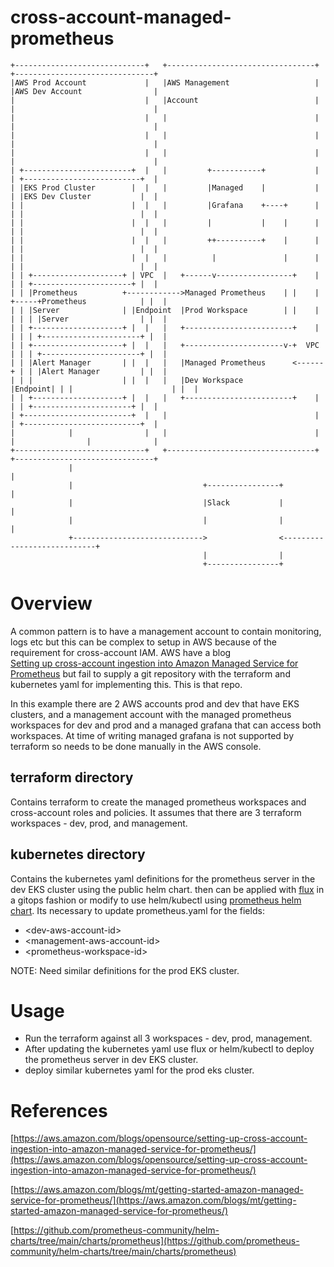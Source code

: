# cross-account-managed-prometheus

```
+-----------------------------+   +---------------------------------+   +-------------------------------+
|AWS Prod Account             |   |AWS Management                   |   |AWS Dev Account                |
|                             |   |Account                          |   |                               |
|                             |   |                                 |   |                               |
|                             |   |                                 |   |                               |
|                             |   |                                 |   |                               |
| +------------------------+  |   |         +-----------+           |   | +--------------------------+  |
| |EKS Prod Cluster        |  |   |         |Managed    |           |   | |EKS Dev Cluster           |  |
| |                        |  |   |         |Grafana    +----+      |   | |                          |  |
| |                        |  |   |         |           |    |      |   | |                          |  |
| |                        |  |   |         ++----------+    |      |   | |                          |  |
| |                        |  |   |          |               |      |   | |                          |  |
| | +--------------------+ | VPC  |   +------v-----------------+    |   | | +----------------------+ |  |
| | |Prometheus          +------------>Managed Prometheus    | |    | +-----+Prometheus            | |  |
| | |Server              | |Endpoint  |Prod Workspace        | |    | | | | |Server                | |  |
| | +--------------------+ |  |   |   +------------------------+    | | | | +----------------------+ |  |
| | +--------------------+ |  |   |   +----------------------v-+  VPC | | | +----------------------+ |  |
| | |Alert Manager       | |  |   |   |Managed Prometheus      <------+ | | |Alert Manager         | |  |
| | |                    | |  |   |   |Dev Workspace           |Endpoint| | |                      | |  |
| | +--------------------+ |  |   |   +------------------------+    |   | | +----------------------+ |  |
| +------------------------+  |   |                                 |   | +--------------------------+  |
|            |                |   |                                 |   |                |              |
+-----------------------------+   +---------------------------------+   +-------------------------------+
             |                                                                           |
             |                             +----------------+                            |
             |                             |Slack           |                            |
             |                             |                |                            |
             +----------------------------->                <----------------------------+
                                           |                |
                                           +----------------+

```

# Overview

A common pattern is to have a management account to contain monitoring, logs etc but this can be complex to setup in AWS because of the requirement for cross-account IAM. AWS have a blog   
[Setting up cross-account ingestion into Amazon Managed Service for Prometheus](https://aws.amazon.com/blogs/opensource/setting-up-cross-account-ingestion-into-amazon-managed-service-for-prometheus/) but fail to supply a git repository with the terraform and kubernetes yaml for implementing this. This is that repo. 

In this example there are 2 AWS accounts prod and dev that have EKS clusters, and a management account with the managed prometheus workspaces for dev and prod and a managed grafana that can access both workspaces. At time of writing managed grafana is not supported by terraform so needs to be done manually in the AWS console.   

## terraform directory 

Contains terraform to create the managed prometheus workspaces and cross-account roles and policies. It assumes that there are 3 terraform workspaces - dev, prod, and management. 

## kubernetes directory 

Contains the kubernetes yaml definitions for the prometheus server in the dev EKS cluster using the public helm chart. then can be applied with [flux](https://fluxcd.io/docs/) in a gitops fashion or modify to use helm/kubectl using [prometheus helm chart](https://github.com/prometheus-community/helm-charts/tree/main/charts/prometheus). Its necessary to update prometheus.yaml for the fields: 
- &lt;dev-aws-account-id&gt; 
- &lt;management-aws-account-id&gt;
- &lt;prometheus-workspace-id&gt;

NOTE: Need similar definitions for the prod EKS cluster. 

# Usage 

- Run the terraform against all 3 workspaces - dev, prod, management. 
- After updating the kubernetes yaml use flux or helm/kubectl to deploy the prometheus server in dev EKS cluster.
- deploy similar kubernetes yaml for the prod eks cluster. 

# References 

[https://aws.amazon.com/blogs/opensource/setting-up-cross-account-ingestion-into-amazon-managed-service-for-prometheus/](https://aws.amazon.com/blogs/opensource/setting-up-cross-account-ingestion-into-amazon-managed-service-for-prometheus/) 

[https://aws.amazon.com/blogs/mt/getting-started-amazon-managed-service-for-prometheus/](https://aws.amazon.com/blogs/mt/getting-started-amazon-managed-service-for-prometheus/)

[https://github.com/prometheus-community/helm-charts/tree/main/charts/prometheus](https://github.com/prometheus-community/helm-charts/tree/main/charts/prometheus)